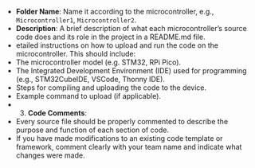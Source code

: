    - **Folder Name**: Name it according to the microcontroller, e.g., `Microcontroller1`, `Microcontroller2`.
   - **Description**: A brief description of what each microcontroller’s source code does and its role in the project in a README.md file.
   - etailed instructions on how to upload and run the code on the microcontroller. This should include:
  - The microcontroller model (e.g. STM32, RPi Pico).
  - The Integrated Development Environment (IDE) used for programming (e.g., STM32CubeIDE, VSCode, Thonny IDE).
  - Steps for compiling and uploading the code to the device.
  - Example command to upload (if applicable).
  - 3. **Code Comments**:
- Every source file should be properly commented to describe the purpose and function of each section of code.
- If you have made modifications to an existing code template or framework, comment clearly with your team name and indicate what changes were made.
